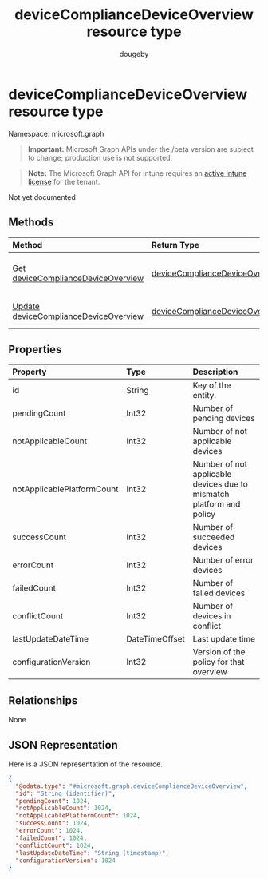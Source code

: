 ﻿---
title: "deviceComplianceDeviceOverview resource type"
description: "Not yet documented"
author: "dougeby"
localization_priority: Normal
ms.prod: "intune"
doc_type: resourcePageType
---

# deviceComplianceDeviceOverview resource type

Namespace: microsoft.graph

> **Important:** Microsoft Graph APIs under the /beta version are subject to change; production use is not supported.

> **Note:** The Microsoft Graph API for Intune requires an [active Intune license](https://go.microsoft.com/fwlink/?linkid=839381) for the tenant.

Not yet documented

## Methods

| Method                                                                                                       | Return Type                                                                                          | Description                                                                                                                                           |
| :----------------------------------------------------------------------------------------------------------- | :--------------------------------------------------------------------------------------------------- | :---------------------------------------------------------------------------------------------------------------------------------------------------- |
| [Get deviceComplianceDeviceOverview](../api/intune-deviceconfig-devicecompliancedeviceoverview-get.md)       | [deviceComplianceDeviceOverview](../resources/intune-deviceconfig-devicecompliancedeviceoverview.md) | Read properties and relationships of the [deviceComplianceDeviceOverview](../resources/intune-deviceconfig-devicecompliancedeviceoverview.md) object. |
| [Update deviceComplianceDeviceOverview](../api/intune-deviceconfig-devicecompliancedeviceoverview-update.md) | [deviceComplianceDeviceOverview](../resources/intune-deviceconfig-devicecompliancedeviceoverview.md) | Update the properties of a [deviceComplianceDeviceOverview](../resources/intune-deviceconfig-devicecompliancedeviceoverview.md) object.               |

## Properties

| Property                   | Type           | Description                                                          |
| :------------------------- | :------------- | :------------------------------------------------------------------- |
| id                         | String         | Key of the entity.                                                   |
| pendingCount               | Int32          | Number of pending devices                                            |
| notApplicableCount         | Int32          | Number of not applicable devices                                     |
| notApplicablePlatformCount | Int32          | Number of not applicable devices due to mismatch platform and policy |
| successCount               | Int32          | Number of succeeded devices                                          |
| errorCount                 | Int32          | Number of error devices                                              |
| failedCount                | Int32          | Number of failed devices                                             |
| conflictCount              | Int32          | Number of devices in conflict                                        |
| lastUpdateDateTime         | DateTimeOffset | Last update time                                                     |
| configurationVersion       | Int32          | Version of the policy for that overview                              |

## Relationships

None

## JSON Representation

Here is a JSON representation of the resource.

<!-- {
  "blockType": "resource",
  "keyProperty": "id",
  "@odata.type": "microsoft.graph.deviceComplianceDeviceOverview"
}
-->

```json
{
  "@odata.type": "#microsoft.graph.deviceComplianceDeviceOverview",
  "id": "String (identifier)",
  "pendingCount": 1024,
  "notApplicableCount": 1024,
  "notApplicablePlatformCount": 1024,
  "successCount": 1024,
  "errorCount": 1024,
  "failedCount": 1024,
  "conflictCount": 1024,
  "lastUpdateDateTime": "String (timestamp)",
  "configurationVersion": 1024
}
```
